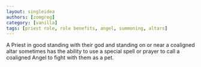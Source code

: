 ```yaml
---
layout: singleidea
authors: [zomgreg]
category: [vanilla]
tags: [priest role, role benefits, angel, summoning, altars]
---
```

A Priest in good standing with their god and standing on or near a coaligned
altar sometimes has the ability to use a special spell or prayer to call a
coaligned Angel to fight with them as a pet.
